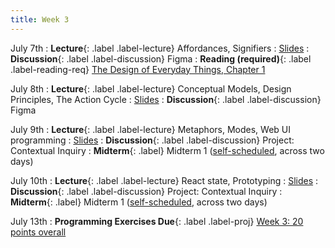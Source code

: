 ```yaml
---
title: Week 3
---
```


<!-- prettier-ignore-start -->

July 7th
: **Lecture**{: .label .label-lecture} Affordances, Signifiers
  : [Slides](https://bcourses.berkeley.edu/courses/1545463/files/folder/lectures?preview=91981360)
: **Discussion**{: .label .label-discussion} Figma
: **Reading (required)**{: .label .label-reading-req} [The Design of Everyday Things, Chapter 1](https://dl.icdst.org/pdfs/files4/4bb8d08a9b309df7d86e62ec4056ceef.pdf)

July 8th
: **Lecture**{: .label .label-lecture} Conceptual Models, Design Principles, The Action Cycle
  : [Slides](https://bcourses.berkeley.edu/courses/1545463/files/folder/lectures?preview=91998285)
: **Discussion**{: .label .label-discussion} Figma

July 9th
: **Lecture**{: .label .label-lecture} Metaphors, Modes, Web UI programming
  : [Slides](https://bcourses.berkeley.edu/courses/1545463/files/folder/lectures?preview=91999448)
: **Discussion**{: .label .label-discussion} Project: Contextual Inquiry
: **Midterm**{: .label} Midterm 1 ([self-scheduled](https://us.prairietest.com/), across two days)

July 10th
: **Lecture**{: .label .label-lecture} React state, Prototyping
  : [Slides](https://bcourses.berkeley.edu/courses/1545463/files/folder/lectures?preview=91999531)
: **Discussion**{: .label .label-discussion} Project: Contextual Inquiry
: **Midterm**{: .label} Midterm 1 ([self-scheduled](https://us.prairietest.com/), across two days)

July 13th
: **Programming Exercises Due**{: .label .label-proj} [Week 3: 20 points overall](https://bcourses.berkeley.edu/courses/1545463/assignments/8924658)

<!-- prettier-ignore-end -->
